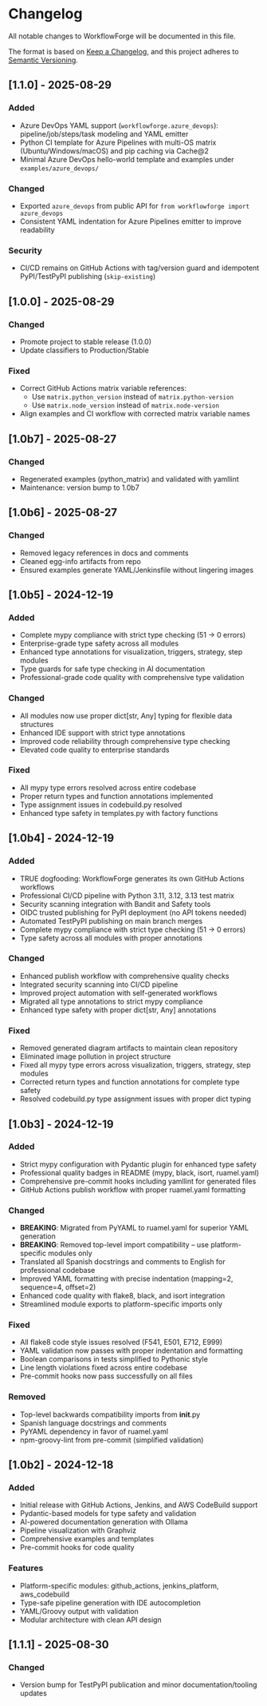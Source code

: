 # Changelog

All notable changes to WorkflowForge will be documented in this file.

The format is based on [Keep a Changelog](https://keepachangelog.com/en/1.0.0/),
and this project adheres to [Semantic Versioning](https://semver.org/spec/v2.0.0.html).

## [1.1.0] - 2025-08-29

### Added

- Azure DevOps YAML support (`workflowforge.azure_devops`): pipeline/job/steps/task modeling and YAML emitter
- Python CI template for Azure Pipelines with multi-OS matrix (Ubuntu/Windows/macOS) and pip caching via Cache@2
- Minimal Azure DevOps hello-world template and examples under `examples/azure_devops/`

### Changed

- Exported `azure_devops` from public API for `from workflowforge import azure_devops`
- Consistent YAML indentation for Azure Pipelines emitter to improve readability

### Security

- CI/CD remains on GitHub Actions with tag/version guard and idempotent PyPI/TestPyPI publishing (`skip-existing`)

## [1.0.0] - 2025-08-29

### Changed

- Promote project to stable release (1.0.0)
- Update classifiers to Production/Stable

### Fixed

- Correct GitHub Actions matrix variable references:
    - Use `matrix.python_version` instead of `matrix.python-version`
    - Use `matrix.node_version` instead of `matrix.node-version`
- Align examples and CI workflow with corrected matrix variable names

## [1.0b7] - 2025-08-27

### Changed

- Regenerated examples (python_matrix) and validated with yamllint
- Maintenance: version bump to 1.0b7

## [1.0b6] - 2025-08-27

### Changed

- Removed legacy references in docs and comments
- Cleaned egg-info artifacts from repo
- Ensured examples generate YAML/Jenkinsfile without lingering images

## [1.0b5] - 2024-12-19

### Added

- Complete mypy compliance with strict type checking (51 → 0 errors)
- Enterprise-grade type safety across all modules
- Enhanced type annotations for visualization, triggers, strategy, step modules
- Type guards for safe type checking in AI documentation
- Professional-grade code quality with comprehensive type validation

### Changed

- All modules now use proper dict[str, Any] typing for flexible data structures
- Enhanced IDE support with strict type annotations
- Improved code reliability through comprehensive type checking
- Elevated code quality to enterprise standards

### Fixed

- All mypy type errors resolved across entire codebase
- Proper return types and function annotations implemented
- Type assignment issues in codebuild.py resolved
- Enhanced type safety in templates.py with factory functions

## [1.0b4] - 2024-12-19

### Added

- TRUE dogfooding: WorkflowForge generates its own GitHub Actions workflows
- Professional CI/CD pipeline with Python 3.11, 3.12, 3.13 test matrix
- Security scanning integration with Bandit and Safety tools
- OIDC trusted publishing for PyPI deployment (no API tokens needed)
- Automated TestPyPI publishing on main branch merges
- Complete mypy compliance with strict type checking (51 → 0 errors)
- Type safety across all modules with proper annotations

### Changed

- Enhanced publish workflow with comprehensive quality checks
- Integrated security scanning into CI/CD pipeline
- Improved project automation with self-generated workflows
- Migrated all type annotations to strict mypy compliance
- Enhanced type safety with proper dict[str, Any] annotations

### Fixed

- Removed generated diagram artifacts to maintain clean repository
- Eliminated image pollution in project structure
- Fixed all mypy type errors across visualization, triggers, strategy, step modules
- Corrected return types and function annotations for complete type safety
- Resolved codebuild.py type assignment issues with proper dict typing

## [1.0b3] - 2024-12-19

### Added

- Strict mypy configuration with Pydantic plugin for enhanced type safety
- Professional quality badges in README (mypy, black, isort, ruamel.yaml)
- Comprehensive pre-commit hooks including yamllint for generated files
- GitHub Actions publish workflow with proper ruamel.yaml formatting

### Changed

- **BREAKING**: Migrated from PyYAML to ruamel.yaml for superior YAML generation
- **BREAKING**: Removed top-level import compatibility – use platform-specific modules only
- Translated all Spanish docstrings and comments to English for professional codebase
- Improved YAML formatting with precise indentation (mapping=2, sequence=4, offset=2)
- Enhanced code quality with flake8, black, and isort integration
- Streamlined module exports to platform-specific imports only

### Fixed

- All flake8 code style issues resolved (F541, E501, E712, E999)
- YAML validation now passes with proper indentation and formatting
- Boolean comparisons in tests simplified to Pythonic style
- Line length violations fixed across entire codebase
- Pre-commit hooks now pass successfully on all files

### Removed

- Top-level backwards compatibility imports from __init__.py
- Spanish language docstrings and comments
- PyYAML dependency in favor of ruamel.yaml
- npm-groovy-lint from pre-commit (simplified validation)

## [1.0b2] - 2024-12-18

### Added

- Initial release with GitHub Actions, Jenkins, and AWS CodeBuild support
- Pydantic-based models for type safety and validation
- AI-powered documentation generation with Ollama
- Pipeline visualization with Graphviz
- Comprehensive examples and templates
- Pre-commit hooks for code quality

### Features

- Platform-specific modules: github_actions, jenkins_platform, aws_codebuild
- Type-safe pipeline generation with IDE autocompletion
- YAML/Groovy output with validation
- Modular architecture with clean API design

## [1.1.1] - 2025-08-30

### Changed

- Version bump for TestPyPI publication and minor documentation/tooling updates
